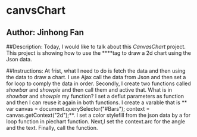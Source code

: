 # canvsChart

## Author: Jinhong Fan

##Description:
Today, I would like to talk about this *CanvasChart* project. 
This project is showing how to use the **<canvas>**tag to draw a 2d chart using the Json data.

##Instructions:
At frist, what I need to do is fetch the data and then using the data to draw a chart. I use Ajax call the data from Json and then
set a for loop to comply the data in order. 
Secondly, I create two functions called *showbar* and *showpie* and then call them and active that.
What is in *showbar* and *showpie* my function? I set a deflut parameters as function and then I can reuse it again in both functions.
I create a varable that is ** var canvas = document.querySelector("#Bars"); context = canvas.getContext("2d");**.
I set a color stylefill from the json data by a for loop function in piechart function. Next,I set the context.arc for the angle and the text.
Finally, call the function.



